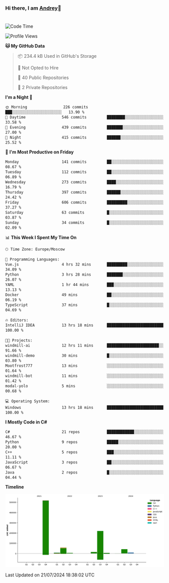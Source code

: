 ### Hi there, I am [Andrey](https://mootfrost.dev/)👋
# 
<!--START_SECTION:waka-->
![Code Time](http://img.shields.io/badge/Code%20Time-469%20hrs%2058%20mins-blue)

![Profile Views](http://img.shields.io/badge/Profile%20Views-22-blue)

**🐱 My GitHub Data** 

> 📦 234.4 kB Used in GitHub's Storage 
 > 
> 🚫 Not Opted to Hire
 > 
> 📜 40 Public Repositories 
 > 
> 🔑 2 Private Repositories 
 > 
**I'm a Night 🦉** 

```text
🌞 Morning                226 commits         ███░░░░░░░░░░░░░░░░░░░░░░   13.90 % 
🌆 Daytime                546 commits         ████████░░░░░░░░░░░░░░░░░   33.58 % 
🌃 Evening                439 commits         ███████░░░░░░░░░░░░░░░░░░   27.00 % 
🌙 Night                  415 commits         ██████░░░░░░░░░░░░░░░░░░░   25.52 % 
```
📅 **I'm Most Productive on Friday** 

```text
Monday                   141 commits         ██░░░░░░░░░░░░░░░░░░░░░░░   08.67 % 
Tuesday                  112 commits         ██░░░░░░░░░░░░░░░░░░░░░░░   06.89 % 
Wednesday                273 commits         ████░░░░░░░░░░░░░░░░░░░░░   16.79 % 
Thursday                 397 commits         ██████░░░░░░░░░░░░░░░░░░░   24.42 % 
Friday                   606 commits         █████████░░░░░░░░░░░░░░░░   37.27 % 
Saturday                 63 commits          █░░░░░░░░░░░░░░░░░░░░░░░░   03.87 % 
Sunday                   34 commits          █░░░░░░░░░░░░░░░░░░░░░░░░   02.09 % 
```


📊 **This Week I Spent My Time On** 

```text
🕑︎ Time Zone: Europe/Moscow

💬 Programming Languages: 
Vue.js                   4 hrs 32 mins       █████████░░░░░░░░░░░░░░░░   34.09 % 
Python                   3 hrs 28 mins       ███████░░░░░░░░░░░░░░░░░░   26.07 % 
YAML                     1 hr 44 mins        ███░░░░░░░░░░░░░░░░░░░░░░   13.13 % 
Docker                   49 mins             ██░░░░░░░░░░░░░░░░░░░░░░░   06.19 % 
TypeScript               37 mins             █░░░░░░░░░░░░░░░░░░░░░░░░   04.69 % 

🔥 Editors: 
IntelliJ IDEA            13 hrs 18 mins      █████████████████████████   100.00 % 

🐱‍💻 Projects: 
windmill-ai              12 hrs 11 mins      ███████████████████████░░   91.66 % 
windmill-demo            30 mins             █░░░░░░░░░░░░░░░░░░░░░░░░   03.80 % 
Mootfrost777             13 mins             ░░░░░░░░░░░░░░░░░░░░░░░░░   01.64 % 
windmill-bot             11 mins             ░░░░░░░░░░░░░░░░░░░░░░░░░   01.42 % 
modal-yolo               5 mins              ░░░░░░░░░░░░░░░░░░░░░░░░░   00.68 % 

💻 Operating System: 
Windows                  13 hrs 18 mins      █████████████████████████   100.00 % 
```

**I Mostly Code in C#** 

```text
C#                       21 repos            ████████████░░░░░░░░░░░░░   46.67 % 
Python                   9 repos             █████░░░░░░░░░░░░░░░░░░░░   20.00 % 
C++                      5 repos             ███░░░░░░░░░░░░░░░░░░░░░░   11.11 % 
JavaScript               3 repos             ██░░░░░░░░░░░░░░░░░░░░░░░   06.67 % 
Java                     2 repos             █░░░░░░░░░░░░░░░░░░░░░░░░   04.44 % 
```



**Timeline**

![Lines of Code chart](https://raw.githubusercontent.com/Mootfrost777/Mootfrost777/main/assets/bar_graph.png)


 Last Updated on 21/07/2024 18:38:02 UTC
<!--END_SECTION:waka-->